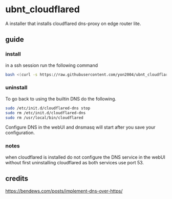 # ubnt_cloudflared
A installer that installs cloudflared dns-proxy on edge router lite.

## guide
### install
in a ssh session run the following command  
```sh
bash <(curl -s https://raw.githubusercontent.com/yon2004/ubnt_cloudflared/master/cloudflared-install.sh)
```

### uninstall
To go back to using the builtin DNS do the following.  
```sh
sudo /etc/init.d/cloudflared-dns stop  
sudo rm /etc/init.d/cloudflared-dns
sudo rm /usr/local/bin/cloudflared
```
Configure DNS in the webUI and dnsmasq will start after you save your configuration.
    
### notes
when cloudflared is installed do not configure the DNS service in the webUI without first uninstalling cloudflared as both services use port 53.

## credits
https://bendews.com/posts/implement-dns-over-https/
